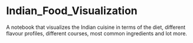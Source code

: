 # Indian_Food_Visualization
A notebook that visualizes the Indian cuisine in terms of the diet, different flavour profiles, different courses, most common ingredients and lot more.
